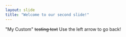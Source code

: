 ```yaml
---
layout: slide
title: "Welcome to our second slide!"
---
```

"My Custom" ~~testing text~~
Use the left arrow to go back!
